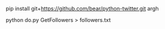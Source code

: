 pip install git+https://github.com/bear/python-twitter.git argh

python do.py GetFollowers > followers.txt
